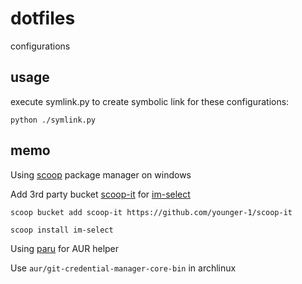 # dotfiles
configurations

## usage

execute symlink.py to create symbolic link for these configurations:

```
python ./symlink.py
```

## memo

Using [scoop](https://scoop.sh/) package manager on windows

Add 3rd party bucket [scoop-it](https://github.com/younger-1/scoop-it) for [im-select](https://github.com/daipeihust/im-select)

```
scoop bucket add scoop-it https://github.com/younger-1/scoop-it
```

```
scoop install im-select
```

Using [paru](https://github.com/Morganamilo/paru) for AUR helper

Use `aur/git-credential-manager-core-bin` in archlinux
